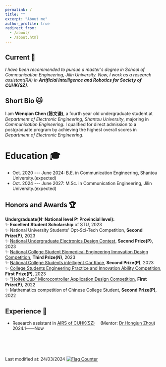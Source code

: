 ```yaml
---
permalink: /
title: ""
excerpt: "About me"
author_profile: true
redirect_from: 
  - /about/
  - /about.html
---
```


Current 👋
---
*I have been recommended to pursue a master's degree in School of Communication Engineering, Jilin University. Now, I work as a research assistant(RA) in **Artificial Intelligence and Robotics for Society of CUHK(SZ)**.*

Short Bio 🐱
---
I am **Wenqian Chen (陈文谦)**, a fourth year old undergraduate student at *Department of Electronic Engineering, Shantou University*, majoring in *Communication Engineering*.
I qualified for direct admission to a postgraduate program by achieving the highest overall scores in *Department of Electronic Engineering*.

Education 🎓
===
* Oct. 2020 --- June 2024: B.E. in Communication Engineering, Shantou University.(expected)
* Oct. 2024 --- June 2027: M.Sc. in Communication Engineering, Jilin University.(expected)

Honors and Awards 🏆
---
**Undergraduate(N: National level   P: Provincial level):**   
✨ **Excellent Student Scholarship** of STU, 2023   
✨ National University Students' Opt-Sci-Tech Competition, **Second Prize(P)**, 2023   
✨ [National Undergraduate Electronics Design Contest,](https://www.bilibili.com/video/BV11B421z7W9/) **Second Prize(P)**, 2023   
✨ [National College Student Biomedical Engineering Innovation Design Competition](https://www.bilibili.com/video/BV1HC411z7pJ/), **Third Prize(N)**, 2023   
✨ [National College Students intelligent Car Race](https://www.bilibili.com/video/BV1UP41167nP/), **Second Prize(P)**, 2023   
✨ [College Students Engineering Practice and Innovation Ability Competition](https://www.bilibili.com/video/BV1Qs4y1S7nz/), **First Prize(P)**, 2023   
✨ ["Holtek Cup" Microcontroller Application Design Competition](https://www.bilibili.com/video/BV1tr4y1b7sN/), **First Prize(P)**, 2022   
✨ Mathematics competition of Chinese College Student, **Second Prize(P)**, 2022   

Experience 💼
---
* Research assistant in [AIRS of CUHK(SZ)](https://airs.cuhk.edu.cn/)&ensp;&ensp; (Mentor: [Dr.Hongjun Zhou](https://airs.cuhk.edu.cn/team/879))&ensp;&ensp; 2024.1——Now
<br/>
<br/>
<br/>
<br/>
Last modified at: 24/03/2024  
<a href="https://info.flagcounter.com/2xDU"><img src="https://s11.flagcounter.com/count2/2xDU/bg_FFFFFF/txt_000000/border_CCCCCC/columns_2/maxflags_10/viewers_0/labels_0/pageviews_0/flags_0/percent_0/" alt="Flag Counter" border="0"></a>

